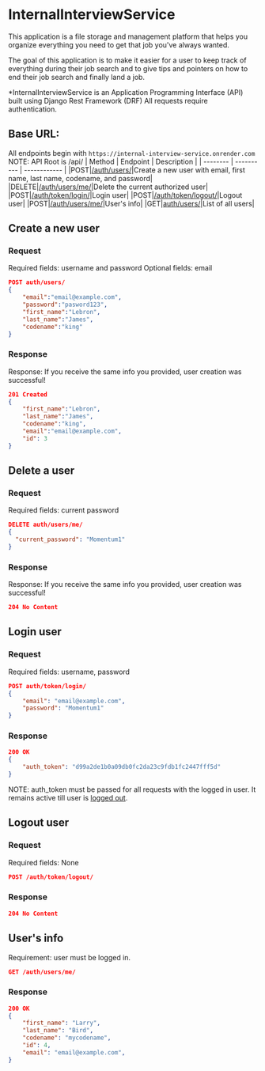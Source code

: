 # InternalInterviewService
This application is a file storage and management platform that helps you organize everything you need to get that job you've always wanted.

The goal of this application is to make it easier for a user to keep track of everything during their job search and to give tips and pointers on how to end their job search and finally land a job.

*InternalInterviewService is an Application Programming Interface (API) built using Django Rest Framework (DRF)
All requests require authentication.
## Base URL:
All endpoints begin with `https://internal-interview-service.onrender.com`
NOTE: API Root is /api/
|  Method  |  Endpoint  |  Description |
| -------- | ---------- | ------------ |
|POST|[/auth/users/](#create-a-new-user)|Create a new user with email, first name, last name, codename, and password|
|DELETE|[/auth/users/me/](#delete-a-user)|Delete the current authorized user|
|POST|[/auth/token/login/](#login-user)|Login user|
|POST|[/auth/token/logout/](#logout-user)|Logout user|
|POST|[/auth/users/me/](#users-info)|User's info|
|GET|[auth/users/](#all_users)|List of all users|

## Create a new user
### Request
Required fields: username and password
Optional fields: email
```json
POST auth/users/
{
	"email":"email@example.com",
	"password":"pasword123",
	"first_name":"Lebron",
	"last_name":"James",
	"codename":"king"
}
```
### Response
Response: If you receive the same info you provided, user creation was successful!
```json
201 Created
{
	"first_name":"Lebron",
	"last_name":"James",
	"codename":"king",
	"email":"email@example.com",
	"id": 3
}
```
## Delete a user
### Request
Required fields: current password
```json
DELETE auth/users/me/
{
  "current_password": "Momentum1"
}
```
### Response
Response: If you receive the same info you provided, user creation was successful!
```json
204 No Content
```
## Login user
### Request
Required fields: username, password
```json
POST auth/token/login/
{
    "email": "email@example.com",
    "password": "Momentum1"
}
```
### Response
```json
200 OK
{
    "auth_token": "d99a2de1b0a09db0fc2da23c9fdb1fc2447fff5d"
}
```
NOTE: auth_token must be passed for all requests with the logged in user. It remains active till user is [logged out](#logout-user).
## Logout user
### Request
Required fields: None
```json
POST /auth/token/logout/
```
### Response
```json
204 No Content
```
## User's info
Requirement: user must be logged in.
```json
GET /auth/users/me/
```
### Response
```json
200 OK
{
	"first_name": "Larry",
	"last_name": "Bird",
	"codename": "mycodename",
    "id": 4,
    "email": "email@example.com",
}
```